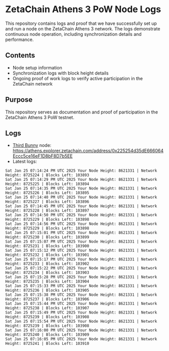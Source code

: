 # ZetaChain Athens 3 PoW Node Logs
This repository contains logs and proof that we have successfully set up and run a node on the ZetaChain Athens 3 network. The logs demonstrate continuous node operation, including synchronization details and performance.

## Contents
- Node setup information
- Synchronization logs with block height details
- Ongoing proof of work logs to verify active participation in the ZetaChain network

## Purpose
This repository serves as documentation and proof of participation in the ZetaChain Athens 3 PoW testnet.

## Logs

- [Third Bunny](https://thirdbunny.xyz/) node: https://athens.explorer.zetachain.com/address/0x225254d35dE666064Eccc5ce16eF1D8bF8D7b5EE
- Latest logs:
```
Sat Jan 25 07:14:24 PM UTC 2025 Your Node Height: 8621331 | Network Height: 8725224 | Blocks Left: 103893
Sat Jan 25 07:14:29 PM UTC 2025 Your Node Height: 8621331 | Network Height: 8725225 | Blocks Left: 103894
Sat Jan 25 07:14:35 PM UTC 2025 Your Node Height: 8621331 | Network Height: 8725226 | Blocks Left: 103895
Sat Jan 25 07:14:40 PM UTC 2025 Your Node Height: 8621331 | Network Height: 8725227 | Blocks Left: 103896
Sat Jan 25 07:14:45 PM UTC 2025 Your Node Height: 8621331 | Network Height: 8725228 | Blocks Left: 103897
Sat Jan 25 07:14:50 PM UTC 2025 Your Node Height: 8621331 | Network Height: 8725229 | Blocks Left: 103898
Sat Jan 25 07:14:56 PM UTC 2025 Your Node Height: 8621331 | Network Height: 8725229 | Blocks Left: 103898
Sat Jan 25 07:15:01 PM UTC 2025 Your Node Height: 8621331 | Network Height: 8725230 | Blocks Left: 103899
Sat Jan 25 07:15:07 PM UTC 2025 Your Node Height: 8621331 | Network Height: 8725231 | Blocks Left: 103900
Sat Jan 25 07:15:12 PM UTC 2025 Your Node Height: 8621331 | Network Height: 8725232 | Blocks Left: 103901
Sat Jan 25 07:15:17 PM UTC 2025 Your Node Height: 8621331 | Network Height: 8725233 | Blocks Left: 103902
Sat Jan 25 07:15:22 PM UTC 2025 Your Node Height: 8621331 | Network Height: 8725234 | Blocks Left: 103903
Sat Jan 25 07:15:28 PM UTC 2025 Your Node Height: 8621331 | Network Height: 8725235 | Blocks Left: 103904
Sat Jan 25 07:15:33 PM UTC 2025 Your Node Height: 8621331 | Network Height: 8725236 | Blocks Left: 103905
Sat Jan 25 07:15:38 PM UTC 2025 Your Node Height: 8621331 | Network Height: 8725237 | Blocks Left: 103906
Sat Jan 25 07:15:44 PM UTC 2025 Your Node Height: 8621331 | Network Height: 8725238 | Blocks Left: 103907
Sat Jan 25 07:15:49 PM UTC 2025 Your Node Height: 8621331 | Network Height: 8725239 | Blocks Left: 103908
Sat Jan 25 07:15:54 PM UTC 2025 Your Node Height: 8621331 | Network Height: 8725239 | Blocks Left: 103908
Sat Jan 25 07:16:00 PM UTC 2025 Your Node Height: 8621331 | Network Height: 8725240 | Blocks Left: 103909
Sat Jan 25 07:16:05 PM UTC 2025 Your Node Height: 8621331 | Network Height: 8725241 | Blocks Left: 103910
```
